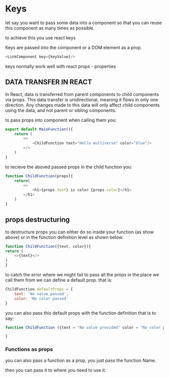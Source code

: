 # Keys

let say you want to pass some data into a component so that you can reuse this component as many times as possible.

to achieve this you use react keys

Keys are passed into the component or a DOM element as a prop.

```js
<LinkComponent key={keyValue}/>
```

keys normally work well with react props - properties

## DATA TRANSFER IN REACT

In React, data is transferred from parent components to child components via props. This data transfer is unidirectional, meaning it flows in only one direction. Any changes made to this data will only affect child components using the data, and not parent or sibling components.

to pass props into component when calling them you:

```js
export default MainFunction(){
    return (
        <>
            <ChildFunction text="Hello multiverse" color="blue"/>
        </>
    )
}
```

to recieve the aboved passed props in the child function you:

```js
function ChildFunction(props){
    return(
        <>
            <h1>{props.text} is color {props.color}</h1>
        </h1>
    )
}
```

## props destructuring

to destructure props you can either do so inside your function (as show above) or in the function definition level as shown below:

```js
function ChildFunction({text, color}){
return (
    <>{text}</>
)
}
```

to catch the error where we might fail to pass all the props in the place we call them from we can define a default prop. that is:

```js
ChildFunction.defaultProps = {
    text: 'No value passed',
    color: 'No color passed'
}
```

you can also pass this default props with the function definition that is to say:

```js
function ChildFunction ({text = "No value provided" color = "No color provided"}){

}
```

### Functions as props

you can also pass a function as a prop, you just pass the function Name.

then you can pass it to where you need to use it.
